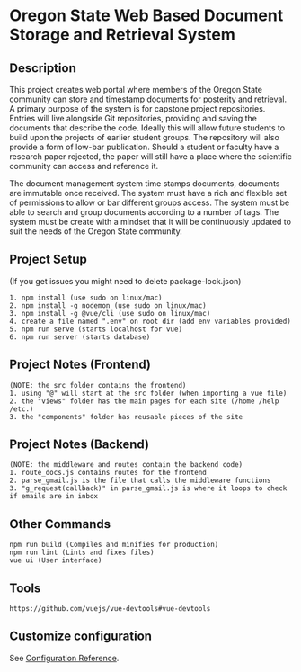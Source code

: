 # Oregon State Web Based Document Storage and Retrieval System

## Description
This project creates web portal where members of the Oregon State community can store and timestamp documents for posterity and retrieval. A primary purpose of the system is for capstone project repositories. Entries will live alongside Git repositories, providing and saving the documents that describe the code. Ideally this will allow future students to build upon the projects of earlier student groups. The repository will also provide a form of low-bar publication. Should a student or faculty have a research paper rejected, the paper will still have a place where the scientific community can access and reference it.

The document management system time stamps documents, documents are immutable once received. The system must have a rich and flexible set of permissions to allow or bar different groups access. The system must be able to search and group documents according to a number of tags. The system must be create with a mindset that it will be continuously updated to suit the needs of the Oregon State community.

## Project Setup
(If you get issues you might need to delete package-lock.json)
```
1. npm install (use sudo on linux/mac)
2. npm install -g nodemon (use sudo on linux/mac)
3. npm install -g @vue/cli (use sudo on linux/mac)
4. create a file named ".env" on root dir (add env variables provided)
5. npm run serve (starts localhost for vue)
6. npm run server (starts database)
```

## Project Notes (Frontend)
```
(NOTE: the src folder contains the frontend)
1. using "@" will start at the src folder (when importing a vue file)
2. the "views" folder has the main pages for each site (/home /help /etc.)
3. the "components" folder has reusable pieces of the site
```

## Project Notes (Backend)
```
(NOTE: the middleware and routes contain the backend code)
1. route_docs.js contains routes for the frontend
2. parse_gmail.js is the file that calls the middleware functions
3. "g_request(callback)" in parse_gmail.js is where it loops to check if emails are in inbox
```


## Other Commands
```
npm run build (Compiles and minifies for production)
npm run lint (Lints and fixes files)
vue ui (User interface)
```

## Tools
```
https://github.com/vuejs/vue-devtools#vue-devtools
```

## Customize configuration
See [Configuration Reference](https://cli.vuejs.org/config/).

